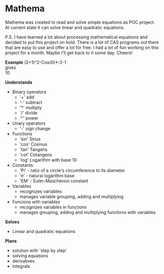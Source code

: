 # Mathema
Mathema was created to read and solve simple equations as POC project. At current state it can solve linear and quadratic equations.

P.S. I have learned a lot about processing mathematical equations and decided to put this project on hold. There is a lot of CAS programs out there that are easy to use and offer a lot for free. I had a  lot of fun working on this project for a month. Maybe I'll get back to it some day. Cheers!

**Example**
(2+1)^2-Cos(0)*-2-1  
gives  
10  

**Understands**
  * Binary operators
    * '+'  add
    * '-'  subtract  
    * '*'  multiply
    * '/'  divide
    * '^'  power
  * Unary operators
    * '-'  sign change
  * Functions
    * 'sin' Sinus
    * 'cos' Cosinus
	* 'tan' Tangens
	* 'cot' Cotangens
	* 'log' Logarithm with base 10
  * Constants
    * 'Pi' - ratio of a circle's circumference to its diameter
    * 'e' - natural logarithm base
	* 'EM' - Euler–Mascheroni constant
  * Variables
    * recognizes variables
    * manages variable grouping, adding and multiplying
  * Funcions with variables
    * recognizes variables in functions
    * manages grouping, adding and multiplying functions with variables


**Solves**
  * Linear and quadratic equations

**Plans**   
   - solution with 'step by step'
   - solving equations
   - derivatives
   - integrals
